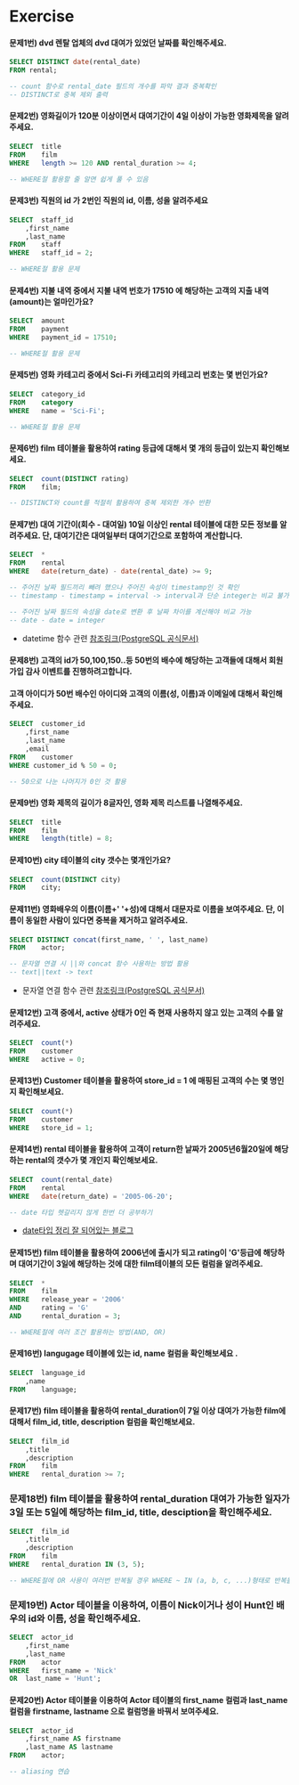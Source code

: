 # Exercise

#### 문제1번) dvd 렌탈 업체의 dvd 대여가 있었던 날짜를 확인해주세요.
```SQL
SELECT DISTINCT date(rental_date)
FROM rental;

-- count 함수로 rental_date 필드의 개수를 파악 결과 중복확인
-- DISTINCT로 중복 제외 출력
```

#### 문제2번) 영화길이가 120분 이상이면서 대여기간이 4일 이상이 가능한 영화제목을 알려주세요.
```SQL
SELECT 	title
FROM	film
WHERE 	length >= 120 AND rental_duration >= 4;

-- WHERE절 활용할 줄 알면 쉽게 풀 수 있음
```

#### 문제3번) 직원의 id 가 2번인 직원의 id, 이름, 성을 알려주세요
```SQL
SELECT	staff_id 
	,first_name
	,last_name 
FROM	staff
WHERE 	staff_id = 2;

-- WHERE절 활용 문제
```

#### 문제4번) 지불 내역 중에서 지불 내역 번호가 17510 에 해당하는 고객의 지출 내역(amount)는 얼마인가요?
```SQL
SELECT	amount
FROM	payment
WHERE 	payment_id = 17510;

-- WHERE절 활용 문제
```

#### 문제5번) 영화 카테고리 중에서 Sci-Fi 카테고리의 카테고리 번호는 몇 번인가요?
```SQL
SELECT	category_id
FROM	category
WHERE 	name = 'Sci-Fi';

-- WHERE절 활용 문제
```

#### 문제6번) film 테이블을 활용하여 rating 등급에 대해서 몇 개의 등급이 있는지 확인해보세요.
```SQL
SELECT	count(DISTINCT rating)
FROM 	film;

-- DISTINCT와 count를 적절히 활용하여 중복 제외한 개수 반환
```

#### 문제7번) 대여 기간이(회수 - 대여일) 10일 이상인 rental 테이블에 대한 모든 정보를 알려주세요. 단, 대여기간은 대여일부터 대여기간으로 포함하여 계산합니다.
```SQL
SELECT	*
FROM 	rental 
WHERE 	date(return_date) - date(rental_date) >= 9;

-- 주어진 날짜 필드끼리 빼려 했으나 주어진 속성이 timestamp인 것 확인
-- timestamp - timestamp = interval -> interval과 단순 integer는 비교 불가

-- 주어진 날짜 필드의 속성을 date로 변환 후 날짜 차이를 계산해야 비교 가능
-- date - date = integer
```
* datetime 함수 관련 [참조링크(PostgreSQL 공식문서)](https://runebook.dev/ko/docs/postgresql/functions-datetime)

#### 문제8번) 고객의 id가 50,100,150..등 50번의 배수에 해당하는 고객들에 대해서 회원 가입 감사 이벤트를 진행하려고합니다.
#### 고객 아이디가 50번 배수인 아이디와 고객의 이름(성, 이름)과 이메일에 대해서 확인해주세요.
```SQL
SELECT	customer_id
	,first_name 
	,last_name
	,email
FROM	customer
WHERE customer_id % 50 = 0;

-- 50으로 나눈 나머지가 0인 것 활용
```

#### 문제9번) 영화 제목의 길이가 8글자인, 영화 제목 리스트를 나열해주세요.
```SQL
SELECT	title
FROM	film
WHERE 	length(title) = 8;
```

#### 문제10번) city 테이블의 city 갯수는 몇개인가요?
```SQL
SELECT	count(DISTINCT city)
FROM	city;
```

#### 문제11번) 영화배우의 이름(이름+' '+성)에 대해서 대문자로 이름을 보여주세요. 단, 이름이 동일한 사람이 있다면 중복을 제거하고 알려주세요.
```SQL
SELECT DISTINCT concat(first_name, ' ', last_name)
FROM 	actor;

-- 문자열 연결 시 ||와 concat 함수 사용하는 방법 활용
-- text||text -> text
```
* 문자열 연결 함수 관련 [참조링크(PostgreSQL 공식문서)](https://runebook.dev/ko/docs/postgresql/functions-string#concat)

#### 문제12번) 고객 중에서, active 상태가 0인 즉 현재 사용하지 않고 있는 고객의 수를 알려주세요.
```SQL
SELECT	count(*)
FROM 	customer
WHERE 	active = 0;
```

#### 문제13번) Customer 테이블을 활용하여 store_id = 1 에 매핑된 고객의 수는 몇 명인지 확인해보세요.
```SQL
SELECT	count(*)
FROM 	customer
WHERE 	store_id = 1;
```

#### 문제14번) rental 테이블을 활용하여 고객이 return한 날짜가 2005년6월20일에 해당하는 rental의 갯수가 몇 개인지 확인해보세요.
```SQL
SELECT	count(rental_date)
FROM 	rental
WHERE 	date(return_date) = '2005-06-20';

-- date 타입 헷갈리지 않게 한번 더 공부하기
```
* [date타입 정리 잘 되어있는 블로그](https://m.blog.naver.com/sssang97/222054185948)

#### 문제15번) film 테이블을 활용하여 2006년에 출시가 되고 rating이 'G'등급에 해당하며 대여기간이 3일에 해당하는 것에 대한 film테이블의 모든 컬럼을 알려주세요.
```SQL
SELECT	*
FROM 	film
WHERE 	release_year = '2006'
AND 	rating = 'G'
AND		rental_duration = 3;

-- WHERE절에 여러 조건 활용하는 방법(AND, OR)
```

#### 문제16번) langugage 테이블에 있는 id, name 컬럼을 확인해보세요 .
```SQL
SELECT	language_id
	,name
FROM 	language;
```

#### 문제17번) film 테이블을 활용하여 rental_duration이 7일 이상 대여가 가능한 film에 대해서 film_id, title, description 컬럼을 확인해보세요.
```SQL
SELECT 	film_id
	,title
	,description 
FROM 	film
WHERE 	rental_duration >= 7;
```

### 문제18번) film 테이블을 활용하여 rental_duration 대여가 가능한 일자가 3일 또는 5일에 해당하는 film_id, title, desciption을 확인해주세요.
```SQL
SELECT 	film_id
	,title
	,description 
FROM 	film
WHERE 	rental_duration IN (3, 5);

-- WHERE절에 OR 사용이 여러번 반복될 경우 WHERE ~ IN (a, b, c, ...)형태로 반복을 줄일 수 있음
```

### 문제19번) Actor 테이블을 이용하여, 이름이 Nick이거나 성이 Hunt인 배우의 id와 이름, 성을 확인해주세요.
```SQL
SELECT	actor_id
	,first_name 
	,last_name
FROM 	actor
WHERE 	first_name = 'Nick'
OR 	last_name = 'Hunt';
```

#### 문제20번) Actor 테이블을 이용하여 Actor 테이블의 first_name 컬럼과 last_name 컬럼을 firstname, lastname 으로 컬럼명을 바꿔서 보여주세요.
```SQL
SELECT	actor_id
	,first_name AS firstname
	,last_name AS lastname
FROM 	actor;

-- aliasing 연습
```
